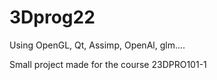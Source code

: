 # 3Dprog22

Using OpenGL, Qt, Assimp, OpenAl, glm....

Small project made for the course 23DPRO101-1
